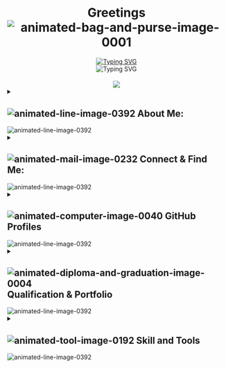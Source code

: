<div align="center">
    <h1>Greetings <img src="https://fonts.gstatic.com/s/e/notoemoji/latest/1f44b/512.webp" border="0" alt="animated-bag-and-purse-image-0001" width="40" height="40"/></h1>
    <a href="https://git.io/typing-svg"><img src="https://readme-typing-svg.herokuapp.com?font=Sans+Serif&weight=500&size=30&pause=1000&color=FFFFFF&center=true&vCenter=true&multiline=true&width=500&height=75&lines=I'm+Ryan+Gading+Abdullah" alt="Typing SVG" />
    </a>
</div>

<div align="center">
    <img src="https://readme-typing-svg.demolab.com?font=Sans+Serif&weight=900&size=40&duration=1000&pause=1000&center=true&vCenter=true&width=500&height=75&lines=Data+Analyst+Enthusiast;Data+Scientist;Teaching+Enthusiast;Treasurer;Frontend+Developer;UI+Design+(Figma);Graphic+Design+(Canva)" alt="Typing SVG">
</div>
</br>
<div align="center">
    <img src="https://komarev.com/ghpvc/?username=RyanGA09&&style=flat-square" align="center"/>
</div>

<details>
    <summary>
        <h2><img src="https://fonts.gstatic.com/s/e/notoemoji/latest/1f4ab/512.webp" border="0" alt="animated-line-image-0392" width="22" height="22"/> About Me:</h2>
        <img src="https://www.animatedimages.org/data/media/562/animated-line-image-0392.gif" border="0" alt="animated-line-image-0392" width="1920" height="10"/>
    </summary>
    <div align="center">
        <p>
            I am an undergraduate student majoring in Informatics Engineering at Institut Teknologi Adhi Tama Surabaya, with a strong focus on data analysis and web development. Throughout my academic journey, I have gained valuable hands-on experience as a web developer, contributing to both academic and community service projects. In these roles, I focused on front-end development using frameworks like Laravel, Tailwind, and Bootstrap. These experiences have not only enhanced my technical skills but also allowed me to contribute to impactful digital solutions that benefit users.
        </p>
        <p>
            Previously, I served as a laboratory and teaching assistant for Structured Programming and Data Structures practicums, while also gaining organizational experience as the treasurer for the Programming Language Laboratory. My participation in the MIKTI MSIB Batch 6 program enhanced my data analysis skills, preparing me for a competitive career in technology.
        </p>
    </div>
</details>

<details>
    <summary>
        <h2><img src="https://www.animatedimages.org/data/media/1335/animated-mail-image-0232.gif" border="0" alt="animated-mail-image-0232" width="22" height="22"/> Connect & Find Me:</h2>
        <img src="https://www.animatedimages.org/data/media/562/animated-line-image-0392.gif" border="0" alt="animated-line-image-0392" width="1920" height="10"/>
    </summary>
    </br>
    <h3><img src="https://www.animatedimages.org/data/media/1456/animated-post-image-0012.gif" border="0" alt="animated-post-image-0012" width="22" height="22"/> My Social</h3>
    <div align="center">
        <!-- LinkedIn Badge -->
        <a href="https://www.linkedin.com/in/ryan-gading-abdullah" target="blank">
            <img src="https://img.shields.io/badge/LinkedIn-Connect-blue?logo=linkedin&style=for-the-badge" alt="Connect on LinkedIn" />
        </a>
        <!-- Upwork Badge -->
        <a href="https://www.upwork.com/freelancers/~01786dce7666e1a0e4" target="_blank">
            <img src="https://img.shields.io/badge/Upwork-Hire-6FDA44?logo=upwork&style=for-the-badge" alt="Hire on Upwork" />
        </a>
        <!-- Fiverr Badge -->
    <!--     <a href="https://www.fiverr.com/dummy" target="_blank">
            <img src="https://img.shields.io/badge/Fiverr-Hire-1DBF73?logo=fiverr&style=for-the-badge" alt="Hire on Fiverr" />
        </a> -->
        <!-- Instagram Badge -->
        <a href="https://www.instagram.com/ryan_g._a" target="blank">
            <img src="https://img.shields.io/badge/Instagram-Follow-purple?logo=instagram&style=for-the-badge" alt="Follow on Instagram" />
        </a>
        <!-- X (Twitter) Badge -->
    <!--     <a href="https://twitter.com/yourusername" target="blank">
            <img src="https://img.shields.io/badge/X-Follow-000000?logo=x&style=for-the-badge" alt="Follow on X" />
        </a> -->
        <!-- Facebook Badge -->
    <!--     <a href="https://www.facebook.com/dummy" target="_blank">
            <img src="https://img.shields.io/badge/Facebook-Follow-1877F2?logo=facebook&style=for-the-badge" alt="Follow on Facebook" />
        </a> -->
        <!-- GitHub Badge -->
        <a href="https://github.com/RyanGA09" target="blank">
            <img src="https://img.shields.io/badge/GitHub-Follow-181717?logo=github&style=for-the-badge" alt="Follow on GitHub" />
        </a>
        <!-- GitLab Badge -->
        <a href="https://gitlab.com/RyanGA09" target="_blank">
            <img src="https://img.shields.io/badge/GitLab-Follow-FCA121?logo=gitlab&style=for-the-badge" alt="Follow on GitLab" />
        </a>
        <!-- Bitbucket Badge -->
    <!--     <a href="https://bitbucket.org/RyanGA09" target="_blank">
            <img src="https://img.shields.io/badge/Bitbucket-Follow-blue?logo=bitbucket&style=for-the-badge" alt="Follow on Bitbucket" />
        </a> -->
        <!-- Medium Badge -->
        <a href="https://medium.com/@ryangadingabdullah" target="blank">
            <img src="https://img.shields.io/badge/Medium-Follow-000000?logo=medium&style=for-the-badge" alt="Follow on Medium" />
        </a>
        <!-- Tableau Badge -->
        <a href="https://public.tableau.com/app/profile/ryanga09/vizzes" target="blank">
            <img src="https://img.shields.io/badge/Tableau-View-orange?logo=tableau&style=for-the-badge" alt="View on Tableau" />
        </a>
        <!-- YouTube Badge -->
<!--         <a href="https://www.youtube.com/channel/yourchannel" target="blank">
            <img src="https://img.shields.io/badge/YouTube-Subscribe-red?logo=youtube&style=for-the-badge" alt="Subscribe on YouTube" />
        </a> -->
        <!-- Discord Badge -->
<!--         <a href="https://discord.com/invite/yourserver" target="blank">
            <img src="https://img.shields.io/badge/Discord-Join-blue?logo=discord&style=for-the-badge" alt="Join on Discord" />
        </a> -->
        <!-- Behance Badge -->
<!--         <a href="https://www.behance.net/yourprofile" target="blank">
            <img src="https://img.shields.io/badge/Behance-View-blue?logo=behance&style=for-the-badge" alt="View on Behance" />
        </a> -->
        <!-- Dribbble Badge -->
<!--         <a href="https://dribbble.com/yourprofile" target="blank">
            <img src="https://img.shields.io/badge/Dribbble-Follow-pink?logo=dribbble&style=for-the-badge" alt="Follow on Dribbble" />
        </a> -->
        <!-- Pinterest Badge -->
<!--         <a href="https://www.pinterest.com/yourprofile" target="blank">
            <img src="https://img.shields.io/badge/Pinterest-Follow-red?logo=pinterest&style=for-the-badge" alt="Follow on Pinterest" />
        </a> -->
        <!-- Snapchat Badge -->
<!--         <a href="https://www.snapchat.com/add/yourusername" target="blank">
            <img src="https://img.shields.io/badge/Snapchat-Follow-yellow?logo=snapchat&style=for-the-badge" alt="Follow on Snapchat" />
        </a> -->
        <!-- Stack Overflow Badge -->
<!--         <a href="https://stackoverflow.com/users/yourprofile" target="blank">
            <img src="https://img.shields.io/badge/Stack_Overflow-Follow-orange?logo=stackoverflow&style=for-the-badge" alt="Follow on Stack Overflow" />
        </a> -->
        <!-- TikTok Badge -->
<!--         <a href="https://www.tiktok.com/@yourusername" target="blank">
            <img src="https://img.shields.io/badge/TikTok-Follow-black?logo=tiktok&style=for-the-badge" alt="Follow on TikTok" />
        </a> -->
        <!-- Blogger Blog Badge -->
<!--         <a href="https://yourbloggerblog.blogspot.com" target="blank">
            <img src="https://img.shields.io/badge/Blogger-Visit-orange?style=for-the-badge&logo=blogger" alt="Visit My Blogger Blog" />
        </a> -->
        <!-- WordPress Blog Badge -->
<!--         <a href="https://yourwordpressblog.wordpress.com" target="blank">
            <img src="https://img.shields.io/badge/WordPress-Visit-blue?style=for-the-badge&logo=wordpress" alt="Visit My WordPress Blog" />
        </a> -->
        <!-- Jekyll/GitHub Pages Blog Badge -->
<!--         <a href="https://yourusername.github.io" target="blank">
            <img src="https://img.shields.io/badge/GitHub_Pages-Read-black?style=for-the-badge&logo=github" alt="Read My GitHub Pages Blog" />
        </a> -->
        <!-- Custom Blog Badge -->
<!--         <a href="https://yourblog.com" target="blank">
            <img src="https://img.shields.io/badge/Blog-Read-green?style=for-the-badge" alt="Read My Blog" />
        </a> -->
        <!-- Twitch Badge -->
<!--         <a href="https://www.twitch.tv/yourchannel" target="blank">
            <img src="https://img.shields.io/badge/Twitch-Follow-purple?logo=twitch&style=for-the-badge" alt="Follow on Twitch" />
        </a> -->
        <!-- Reddit Badge -->
<!--         <a href="https://www.reddit.com/u/yourusername" target="blank">
            <img src="https://img.shields.io/badge/Reddit-Follow-orange?logo=reddit&style=for-the-badge" alt="Follow on Reddit" />
        </a> -->
        <!-- Vimeo Badge -->
<!--         <a href="https://vimeo.com/yourprofile" target="blank">
            <img src="https://img.shields.io/badge/Vimeo-Subscribe-blue?logo=vimeo&style=for-the-badge" alt="Subscribe on Vimeo" />
        </a> -->
        <!-- GitHub Sponsors Badge -->
<!--         <a href="https://github.com/sponsors/yourusername" target="blank">
            <img src="https://img.shields.io/badge/GitHub_Sponsors-Support-yellow?logo=github&style=for-the-badge" alt="Support on GitHub Sponsors" />
        </a> -->
        <!-- Quora Badge -->
<!--         <a href="https://www.quora.com/profile/yourusername" target="blank">
            <img src="https://img.shields.io/badge/Quora-Follow-red?logo=quora&style=for-the-badge" alt="Follow on Quora" />
        </a> -->
        <!-- Spotify Badge -->
<!--         <a href="https://open.spotify.com/user/yourusername" target="blank">
            <img src="https://img.shields.io/badge/Spotify-Follow-green?logo=spotify&style=for-the-badge" alt="Follow on Spotify" />
        </a> -->
        <!-- Stack Exchange Badge -->
<!--         <a href="https://stackexchange.com/users/yourprofile" target="blank">
            <img src="https://img.shields.io/badge/Stack_Exchange-Follow-blue?logo=stack-exchange&style=for-the-badge" alt="Follow on Stack Exchange" />
        </a> -->
        <!-- Steam Badge -->
<!--         <a href="https://steamcommunity.com/id/yourusername" target="blank">
            <img src="https://img.shields.io/badge/Steam-Follow-green?logo=steam&style=for-the-badge" alt="Follow on Steam" />
        </a> -->
        <!-- GitHub Gist Badge -->
<!--         <a href="https://gist.github.com/yourusername" target="blank">
            <img src="https://img.shields.io/badge/Gist-View-yellow?logo=github&style=for-the-badge" alt="View my Gist" />
        </a> -->
        <!-- Eventbrite Badge -->
<!--         <a href="https://www.eventbrite.com/o/yourprofile" target="blank">
            <img src="https://img.shields.io/badge/Eventbrite-Join-red?logo=eventbrite&style=for-the-badge" alt="Join on Eventbrite" />
        </a> -->
        <!-- Patreon Badge -->
<!--         <a href="https://www.patreon.com/yourusername" target="blank">
            <img src="https://img.shields.io/badge/Patreon-Support-blue?logo=patreon&style=for-the-badge" alt="Support on Patreon" />
        </a> -->
        <!-- Kickstarter Badge -->
<!--         <a href="https://www.kickstarter.com/profile/yourusername" target="blank">
            <img src="https://img.shields.io/badge/Kickstarter-Support-orange?logo=kickstarter&style=for-the-badge" alt="Support on Kickstarter" />
        </a> -->
        <!-- Open Collective Badge -->
<!--         <a href="https://opencollective.com/yourusername" target="blank">
            <img src="https://img.shields.io/badge/Open_Collective-Support-blue?logo=opencollective&style=for-the-badge" alt="Support on Open Collective" />
        </a> -->
        <!-- Amazon Wishlist Badge -->
<!--         <a href="https://www.amazon.com/hz/wishlist/ls/yourlist" target="blank">
            <img src="https://img.shields.io/badge/Amazon_Wishlist-View-orange?logo=amazon&style=for-the-badge" alt="View my Amazon Wishlist" />
        </a> -->
        <!-- DeviantArt Badge -->
<!--         <a href="https://www.deviantart.com/yourusername" target="blank">
            <img src="https://img.shields.io/badge/DeviantArt-Follow-darkgreen?logo=deviantart&style=for-the-badge" alt="Follow on DeviantArt" />
        </a> -->
        <!-- Vercel Badge -->
<!--         <a href="https://vercel.com/yourusername" target="blank">
            <img src="https://img.shields.io/badge/Vercel-Deploy-black?logo=vercel&style=for-the-badge" alt="Deploy on Vercel" />
        </a> -->
        <!-- Netlify Badge -->
<!--         <a href="https://www.netlify.com/yourusername" target="blank">
            <img src="https://img.shields.io/badge/Netlify-Deploy-darkblue?logo=netlify&style=for-the-badge" alt="Deploy on Netlify" />
        </a> -->
        <!-- Heroku Badge -->
<!--         <a href="https://www.heroku.com/yourapp" target="blank">
            <img src="https://img.shields.io/badge/Heroku-Deploy-purple?logo=heroku&style=for-the-badge" alt="Deploy on Heroku" />
        </a> -->
        <!-- Cloudflare Badge -->
<!--         <a href="https://www.cloudflare.com/yourprofile" target="blank">
            <img src="https://img.shields.io/badge/Cloudflare-Use-green?logo=cloudflare&style=for-the-badge" alt="Use Cloudflare" />
        </a> -->
        <!-- Mailchimp Badge -->
<!--         <a href="https://mailchimp.com/yourusername" target="blank">
            <img src="https://img.shields.io/badge/Mailchimp-Subscribe-yellow?logo=mailchimp&style=for-the-badge" alt="Subscribe on Mailchimp" />
        </a> -->
        <!-- Mailgun Badge -->
<!--         <a href="https://www.mailgun.com/yourusername" target="blank">
            <img src="https://img.shields.io/badge/Mailgun-Send-emerald?logo=mailgun&style=for-the-badge" alt="Send with Mailgun" />
        </a> -->
        <!-- SendGrid Badge -->
<!--         <a href="https://sendgrid.com/yourusername" target="blank">
            <img src="https://img.shields.io/badge/SendGrid-Send-blue?logo=sendgrid&style=for-the-badge" alt="Send with SendGrid" />
        </a> -->
        <!-- Trello Badge -->
<!--         <a href="https://trello.com/yourusername" target="blank">
            <img src="https://img.shields.io/badge/Trello-Organize-blue?logo=trello&style=for-the-badge" alt="Organize with Trello" />
        </a> -->
        <!-- Slack Badge -->
<!--         <a href="https://slack.com/yourworkspace" target="blank">
            <img src="https://img.shields.io/badge/Slack-Join-darkblue?logo=slack&style=for-the-badge" alt="Join on Slack" />
        </a> -->
        <!-- Notion Badge -->
<!--         <a href="https://www.notion.so/yourworkspace" target="blank">
            <img src="https://img.shields.io/badge/Notion-Organize-orange?logo=notion&style=for-the-badge" alt="Organize with Notion" />
        </a> -->
    </div>
    </br>
    <!-- <h3><img src="https://www.animatedimages.org/data/media/100/animated-money-image-0010.gif" border="0" alt="animated-money-image-0010" width="22" height="22"/> Support Me:</h3>
    <div align="left"> -->
        <!-- BuyMeACoffee Badge -->
    <!--     <a href="https://www.buymeacoffee.com/yourusername" target="_blank">
            <img src="https://img.shields.io/badge/Buy%20Me%20A%20Coffee-Support-yellow?logo=buymeacoffee&style=for-the-badge" alt="Support on BuyMeACoffee" />
        </a> -->
        <!-- Ko-Fi Badge -->
    <!--     <a href="https://ko-fi.com/yourusername" target="_blank">
            <img src="https://img.shields.io/badge/Ko--Fi-Support-blue?logo=ko-fi&style=for-the-badge" alt="Support on Ko-Fi" />
        </a> -->
        <!-- Patreon Badge -->
    <!--     <a href="https://www.patreon.com/yourusername" target="_blank">
            <img src="https://img.shields.io/badge/Patreon-Support-f96854?logo=patreon&style=for-the-badge" alt="Support on Patreon" />
        </a> -->
        <!-- Saweria Badge -->
    <!--     <a href="https://saweria.co/yourusername" target="_blank">
            <img src="https://img.shields.io/badge/Saweria-Support-orange?logo=saweria&style=for-the-badge" alt="Support on Saweria" />
        </a> -->
        <!-- Sociabuzz Badge -->
    <!--     <a href="https://sociabuzz.com/yourusername" target="_blank">
            <img src="https://img.shields.io/badge/Sociabuzz-Support-00C3FF?logo=sociabuzz&style=for-the-badge" alt="Support on Sociabuzz" />
        </a> -->
        <!-- Streamlabs Badge -->
    <!--     <a href="https://streamlabs.com/yourusername" target="_blank">
            <img src="https://img.shields.io/badge/Streamlabs-Donate-green?logo=streamlabs&style=for-the-badge" alt="Donate with Streamlabs" />
        </a> -->
        <!-- Nyawer.co Badge -->
    <!--     <a href="https://nyawer.co/yourusername" target="_blank">
            <img src="https://img.shields.io/badge/Nyawer-Support-red?logo=nyawer&style=for-the-badge" alt="Support on Nyawer.co" />
        </a> -->
        <!-- Trakteer Badge -->
    <!--     <a href="https://trakteer.id/yourusername" target="_blank">
            <img src="https://img.shields.io/badge/Trakteer-Support-FF3C3C?logo=trakteer&style=for-the-badge" alt="Support on Trakteer" />
        </a> -->
    </div>
</details>

<details>
    <summary>
        <h2><img src="https://www.animatedimages.org/data/media/56/animated-computer-image-0461.gif" border="0" alt="animated-computer-image-0040" width="25" height="30"/> GitHub Profiles</h2>
        <img src="https://www.animatedimages.org/data/media/562/animated-line-image-0392.gif" border="0" alt="animated-line-image-0392" width="1920" height="10"/>
    </summary>
    <h3><img src="https://fonts.gstatic.com/s/e/notoemoji/latest/1f525/512.webp" border="0" alt="animated-line-image-0392" width="22" height="22"/> Streak Stats:</h3>
    <div align="center">
        <img src="https://github-readme-streak-stats.herokuapp.com/?user=RyanGA09&theme=tokyonight&hide_border=false" alt="Streak">
    </div>
    </br>
    <h3><img src="https://fonts.gstatic.com/s/e/notoemoji/latest/26a1/512.webp" border="0" width="22" height="22"/> Github Stats:</h3>
    <div align="center">
        <img src="https://github-readme-stats.vercel.app/api?username=RyanGA09&theme=tokyonight&hide_border=false&include_all_commits=true&count_private=false" alt="Stats">
    </div>
    <h3><img src="https://www.animatedimages.org/data/media/56/animated-computer-image-0285.gif" border="0" alt="animated-computer-image-0285" width="50" height="25"/> Language:</h3>
    <div align="center">
        <img src="https://github-readme-stats.vercel.app/api/top-langs/?username=RyanGA09&theme=tokyonight&hide_border=false&include_all_commits=true&count_private=true&layout=compact&langs_count=20&hide_progress=false&card_width=450" alt="Languages">
    </div>
    <h3><img src="https://www.animatedimages.org/data/media/1353/animated-medal-image-0019.gif" border="0" alt="animated-computer-image-0040" width="25" height="25"/> Trophies:</h3>
    <div align="center">
        <img src="https://github-profile-trophy.vercel.app/?username=RyanGA09&no-frame=false&theme=tokyonight&no-bg=true&margin-w=15&margin-h=15" alt="Stats">
    </div>
    <h3><img src="https://www.animatedimages.org/data/media/56/animated-computer-image-0366.gif" border="0" alt="animated-computer-image-0366" width="22" height="22"/> Contribution Stats</h3>
    <div align="center">
        <a href="https://github.com/ashutosh00710/github-readme-activity-graph"><img alt="RyanGA09's Activity Graph" src="https://github-readme-activity-graph.vercel.app/graph?username=RyanGA09&bg_color=202330&color=00ffe1&line=3d59a1&point=ffffff&area=true&hide_border=true" /></a>
    </div>
</details>

<details>
    <summary>
        <h2><img src="https://www.animatedimages.org/data/media/1137/animated-diploma-and-graduation-image-0004.gif" border="0" alt="animated-diploma-and-graduation-image-0004" width="22" height="22"/> Qualification & Portfolio</h2>
        <img src="https://www.animatedimages.org/data/media/562/animated-line-image-0392.gif" border="0" alt="animated-line-image-0392" width="1920" height="10"/>
    </summary>
    <h3>Qualification:</h3>
    <h4><img src="https://www.animatedimages.org/data/media/973/animated-bag-and-purse-image-0001.gif" border="0" alt="animated-bag-and-purse-image-0001" width="22" height="22"/> Work Experiences</h4>
    <ul align="left">
        <li>
            <strong>Writer</strong> — 
            <a href="https://medium.com/">Medium</a> [November 2024 - Present]
        </li> 
        <li>
            <strong>Web Developer</strong> — 
            <a href="https://itats.ac.id/">Institut Teknologi Adhi Tama Surabaya</a> [March 2024 - Present]
            <ul>
                <li><strong>Web Developer - Academic Project</strong> [August 2024 - Present]</li>
                <li><strong>Web Developer - Community Service Program/Field Work (KKN)</strong> [May 2024 - July 2024]</li>
                <li><strong>Web Developer - Practical Work/Internship (KP)</strong> [March 2024 - July 2024]</li>
            </ul>
        </li> 
        <li>
            <strong>Laboratory Assistant</strong> — 
            <a href="https://itats.ac.id/">Institut Teknologi Adhi Tama Surabaya</a> [September 2022 - August 2024]
            <ul>
                <li><strong>Software Engineering Laboratory Assistant (Programming Language Laboratory Assistant)</strong> [March 2024 - August 2024]</li>
                <li><strong>Programming Language Laboratory Assistant</strong> [September 2022 - February 2024]</li>
            </ul>
        </li>
        <li>
            <strong>Laboratory Assistant - Treasurer</strong> — 
            <a href="https://itats.ac.id/">Institut Teknologi Adhi Tama Surabaya</a> [September 2023 - August 2024]
            <ul>
                <li><strong>Treasurer - Software Engineering Laboratory Assistant (Programming Language Laboratory Assistant)</strong> [March 2024 - August 2024]</li>
                <li><strong>Treasurer - Programming Language Laboratory Assistant</strong> [September 2023 - Februari 2024]</li>
            </ul>
        </li> 
        <li>
            <strong>Independent Study - Independent Campus</strong> — 
            <a href="https://mikti.id/">Masyarakat Industri Kreatif Teknologi Informasi dan Komunikasi Indonesia (MIKTI)</a> [February 2024 - June 2024]
        </li> 
        <li>
            <strong>Junior Web Developer</strong> — 
            <a href="https://digitalent.kominfo.go.id/#">Digital Talent Scholarship</a> [April 2023 - May 2023]
        </li> 
    </ul>
    <h4><img src="https://fonts.gstatic.com/s/e/notoemoji/latest/1f393/512.webp" border="0" alt="animated-line-image-0392" width="22" height="22"/> Educations:</h4>
    <ul align="left">
      <li><strong>Informatics Engineering</strong> — <a href="https://itats.ac.id/">Institut Teknologi Adhi Tama Surabaya</a> [September 2021 - Expected Graduation: 2025]</li>
      <li>
          <strong>MySkill Shortclass Monthly (2024)</strong> — 
          <a href="https://myskill.id/">MySkill</a> [May 2024 - December 2024]
          <ul>
              <li><strong>Shortclass Monthly - December</strong> [December 2024 - December 2024]</li>
              <li><strong>Shortclass Monthly - November</strong> [November 2024 - November 2024]</li>
              <li><strong>Shortclass Monthly - October</strong> [October 2024 - October 2024]</li>
              <li><strong>Shortclass Monthly - September</strong> [September 2024 - September 2024]</li>
              <li><strong>Shortclass Monthly - August</strong> [August 2024 - August 2024]</li>
              <li><strong>Shortclass Monthly - July</strong> [July 2024 - July 2024]</li>
              <li><strong>Shortclass Monthly - June</strong> [June 2024 - June 2024]</li>
              <li><strong>Shortclass Monthly - May</strong> [May 2024 - May 2024]</li>
          </ul>
      </li> 
      <li><strong>High School Senior</strong> — <a href="https://sman15-sby.sch.id/">SMAN 15 Surabaya</a> [2017 - 2020]</li> 
    </ul>
    <h2>Portfolio</h2>
    <h3><img src="https://www.animatedimages.org/data/media/53/animated-book-image-0058.gif" border="0" alt="animated-book-image-0058" width="22" height="22"/> Projects</h3>
    <ul align="left">
        <li><strong>Rancang Bangun Sistem Informasi Penelitian dan Pengabdian kepada Masyarakat ITATS Menggunakan Model Prototyping</strong> — (August 2024 - Present).</li>
        <li><strong>Rancang Bangun Sistem Informasi Manajemen Penilaian Pondok Pesantren Ribath Daruttauhid Ta'lim-Tahfidh</strong> — (May 2024 - July 2024).</li>
        <li><strong>Rancang Bangun Sistem Informasi Manajemen Pengumpulan Dokumen Skripsi Mahasiswa dengan Menggunakan Model Waterfall</strong> — (March 2024 - July 2024).</li>
        <li><strong>Rancang Bangung Sistem Informasi Profil Perusahaan Pondok Pesantren Ribath Daruttauhid Ta'lim-Tahfidh</strong> - (May 2024 - July 2024).</li>
        <li><strong>Analysis of Flight Delays and Airline Performance (Capstone Project)</strong> — (May 2024 - June 2024).</li>
        <li><strong>Impact Analysis Covid-19 (Case Study Project)</strong> — (May 2024 - May 2024).</li>
        </ul>
</details>

<details>
    <summary>
        <h2><img src="https://www.animatedimages.org/data/media/146/animated-tool-image-0192.gif" border="0" alt="animated-tool-image-0192" width="22" height="22"/> Skill and Tools</h2>
        <img src="https://www.animatedimages.org/data/media/562/animated-line-image-0392.gif" border="0" alt="animated-line-image-0392" width="1920" height="10"/>
    </summary>
    <h3><img src="https://fonts.gstatic.com/s/e/notoemoji/latest/1f4a1/512.webp" border="0" alt="animated-line-image-0392" width="22" height="22"/> Skills:</h3>
    <div align="left">
        <table border="1" cellpadding="10" cellspacing="0">
            <tr>
                <th>Category</th>
                <th>Skills</th>
            </tr>
            <tr>
                <td>Hard Skills <img src="https://fonts.gstatic.com/s/e/notoemoji/latest/1f4aa/512.webp" border="0" alt="animated-bag-and-purse-image-0001" width="40" height="40"/></td>
                <td>
                    `Programming` `Analysis` `Data Analysis` `FrontEnd Development` `Web Development` `Teaching` `UI Design` `Graphic Design` `Machine Learning`
                </td>
            </tr>
            <tr>
                <td>Soft Skills <img src="https://fonts.gstatic.com/s/e/notoemoji/latest/1f331/512.webp" border="0" alt="animated-bag-and-purse-image-0001" width="40" height="40"/></td>
                <td>`Leadership` `Problem Solving` `Presentation` `Team Work` `Group Discussion` ` Critical Thinking` `Communication`</td>
            </tr>
        </table>
    </div>
    <img src="https://www.animatedimages.org/data/media/562/animated-line-image-0386.gif" border="0" alt="animated-line-image-0386" width="1920"/>
    </br>
    <h3><img src="https://fonts.gstatic.com/s/e/notoemoji/latest/2699_fe0f/512.webp" border="0" width="22" height="22"/> Tools:</h3>
    <div align="left">
        <h4><img src="https://www.animatedimages.org/data/media/56/animated-computer-image-0462.gif" border="0" alt="animated-computer-image-0462" width="20" height="22"/> Programming Languages & Markup</h4>
        <div style="display: flex; flex-wrap: wrap; gap: 10px; align-items: center;">
            <a href="https://www.python.org" target="_blank" rel="noreferrer">
              <img src="https://raw.githubusercontent.com/devicons/devicon/master/icons/python/python-original.svg" alt="Python" width="40" height="40"/>
            </a>
            <a href="https://www.w3schools.com/cpp/" target="_blank" rel="noreferrer">
              <img src="https://raw.githubusercontent.com/devicons/devicon/master/icons/cplusplus/cplusplus-original.svg" alt="C++" width="40" height="40"/>
            </a>
            <a href="https://www.cprogramming.com/" target="_blank" rel="noreferrer">
              <img src="https://raw.githubusercontent.com/devicons/devicon/master/icons/c/c-original.svg" alt="C" width="40" height="40"/>
            </a>
            <a href="https://www.java.com" target="_blank" rel="noreferrer">
              <img src="https://raw.githubusercontent.com/devicons/devicon/master/icons/java/java-original.svg" alt="Java" width="40" height="40"/>
            </a>
            <a href="https://developer.mozilla.org/en-US/docs/Web/HTML" target="_blank" rel="noreferrer">
              <img src="https://raw.githubusercontent.com/devicons/devicon/master/icons/html5/html5-original-wordmark.svg" alt="HTML5" width="40" height="40"/>
            </a>
            <a href="https://developer.mozilla.org/en-US/docs/Web/CSS" target="_blank" rel="noreferrer">
              <img src="https://raw.githubusercontent.com/devicons/devicon/master/icons/css3/css3-original-wordmark.svg" alt="CSS3" width="40" height="40"/>
            </a>
            <a href="https://www.php.net/" target="_blank" rel="noreferrer">
              <img src="https://raw.githubusercontent.com/devicons/devicon/master/icons/php/php-original.svg" alt="PHP" width="40" height="40"/>
            </a>
            <a href="https://www.mathworks.com/products/matlab.html" target="_blank" rel="noreferrer">
              <img src="https://upload.wikimedia.org/wikipedia/commons/2/21/Matlab_Logo.png" alt="MATLAB" width="40" height="40"/>
            </a>
            <a href="https://www.script.com/" target="_blank" rel="noreferrer">
                <img src="https://raw.githubusercontent.com/devicons/devicon/master/icons/javascript/javascript-original.svg" alt="JavaScript" width="40" height="40"/>
            </a>
    <!--         <a href="https://dart.dev/" target="_blank">
                <img style="margin: 10px" src="https://uxwing.com/wp-content/themes/uxwing/download/brands-and-social-media/dart-programming-language-icon.png" alt="Dart" width="40" height="40" />
            </a> -->
    <!--         <a target="_blank" href="https://www.vectorlogo.zone/logos/kotlinlang/kotlinlang-icon.svg" style="display: inline-block;">
                <img src="https://www.vectorlogo.zone/logos/kotlinlang/kotlinlang-icon.svg" alt="kotlin" width="40" height="40" />
            </a> -->
            <a href="https://www.w3schools.com/sql/" target="_blank" rel="noreferrer">
                <img src="https://www.freeiconspng.com/uploads/sql-server-icon-png-29.png" alt="SQL" width="40" height="40"/>
    <!--           <img src="https://cdn2.iconfinder.com/data/icons/web-and-mobile-ui-volume-7/48/309-512.png" alt="SQL" width="35" height="40" style="filter: brightness(0) invert(1);"/> -->
            </a>
        </div>
        </br>
        <div style="display: flex; align-items: center; gap: 10px;">
            <!-- Menambahkan bahasa markup -->
            <a href="https://en.wikipedia.org/wiki/Markdown" target="_blank" rel="noreferrer">
              <img src="https://cdn3.iconfinder.com/data/icons/logos-and-brands-adobe/512/205_Markdown-512.png" alt="Markdown" width="40" height="40"/>
            </a>
            <a href="https://www.powershell.org/" target="_blank" rel="noreferrer">
              <img src="https://raw.githubusercontent.com/devicons/devicon/master/icons/powershell/powershell-original.svg" alt="PowerShell" width="40" height="40"/>
            </a>
            <a href="https://www.gnu.org/software/bash/" target="_blank" rel="noreferrer">
              <img src="https://static-00.iconduck.com/assets.00/bash-icon-1792x2048-492kvjo8.png" alt="Bash" width="40" height="40"/>
            </a>
        </div>
        <h4 style="font-weight: bold; text-decoration: underline;"><img src="https://www.animatedimages.org/data/media/146/animated-tool-image-0108.gif" border="0" alt="animated-tool-image-0108" width="22" height="22"/> Development Frameworks, Tools & Databases</h4>
        <!-- Web Frameworks and Tools -->
    <!--     <h5>Web Frameworks and Tools</h5> -->
        <div style="display: flex; align-items: center; gap: 10px;">
            <a href="https://getbootstrap.com/" target="_blank" rel="noreferrer">
                <img src="https://raw.githubusercontent.com/devicons/devicon/master/icons/bootstrap/bootstrap-original-wordmark.svg" alt="Bootstrap" width="40" height="40"/>
            </a>
            <a href="https://tailwindcss.com/" target="_blank" rel="noreferrer">
                <img src="https://www.vectorlogo.zone/logos/tailwindcss/tailwindcss-icon.svg" alt="Tailwind CSS" width="40" height="40"/>
            </a>
            <a href="https://laravel.com" target="_blank" rel="noreferrer">
                <img src="https://www.vectorlogo.zone/logos/laravel/laravel-icon.svg" alt="Laravel" width="40" height="40"/>
            </a>
            <a href="https://nodejs.org/en" target="_blank" rel="noreferrer">
              <img src="https://raw.githubusercontent.com/devicons/devicon/master/icons/nodejs/nodejs-original-wordmark.svg" alt="nodejs" width="40" height="40" />
            </a>
        </div>
        </br>
        <!-- Databases -->
    <!--     <h5>Databases</h5> -->
        <div style="display: flex; align-items: center; gap: 10px;">
            <a href="https://www.mysql.com/" target="_blank" rel="noreferrer">
    <!--             <img src="https://raw.githubusercontent.com/devicons/devicon/master/icons/mysql/mysql-original.svg" alt="MySQL" width="40" height="40"/> -->
                <img src="https://cdn4.iconfinder.com/data/icons/logos-3/181/MySQL-512.png" alt="MySQL" width="40" height="40"/>
            </a>
            <a href="https://www.postgresql.org/" target="_blank" rel="noreferrer">
                <img src="https://raw.githubusercontent.com/devicons/devicon/master/icons/postgresql/postgresql-original.svg" alt="PostgreSQL" width="40" height="40"/>
            </a>
    <!--         <a href="https://www.mongodb.com/" target="_blank" rel="noreferrer">
                <img src="https://raw.githubusercontent.com/devicons/devicon/master/icons/mongodb/mongodb-original.svg" alt="MongoDB" width="40" height="40"/>
            </a> -->
    <!--         <a href="https://redis.io/" target="_blank" rel="noreferrer">
                <img src="https://raw.githubusercontent.com/devicons/devicon/master/icons/redis/redis-original.svg" alt="Redis" width="40" height="40"/>
            </a> -->
        </div>
        <!-- Mobile Development Tools -->
    <!--     <h5>Mobile Development Frameworks & Tools</h5>
        <div style="display: flex; align-items: center; gap: 10px;">
            <a href="https://flutter.dev/" target="_blank" rel="noreferrer">
                <img src="https://cdn.icon-icons.com/icons2/2107/PNG/512/file_type_flutter_icon_130599.png" alt="Flutter" width="40" height="40"/>
            </a>
            <a href="https://reactnative.dev/" target="_blank" rel="noreferrer">
                <img src="https://reactnative.dev/img/header_logo.svg" alt="React Native" width="40" height="40"/>
            </a>
            <a href="https://developer.android.com/studio" target="_blank" rel="noreferrer">
                <img src="https://developer.android.com/images/brand/Android_Robot.png" alt="Android Studio" width="40" height="40"/>
            </a>
            <a href="https://developer.apple.com/xcode/" target="_blank" rel="noreferrer">
                <img src="https://developer.apple.com/assets/elements/icons/xcode/xcode-128x128.png" alt="Xcode" width="40" height="40"/>
            </a>
        </div> -->
    <!--     <h4>🤖📊📈 Data Science, Machine Learning, & Visualization Tools</h4> -->
        <div style="display: flex; flex-wrap: wrap; gap: 10px; align-items: center;">
    <!--         <a href="https://pandas.pydata.org/" target="_blank" rel="noreferrer">
                <img src="https://raw.githubusercontent.com/devicons/devicon/master/icons/pandas/pandas-original.svg" alt="pandas" width="40" height="40"/>
            </a> -->
    <!--         <a href="https://numpy.org/" target="_blank" rel="noreferrer">
                <img src="https://raw.githubusercontent.com/devicons/devicon/master/icons/numpy/numpy-original.svg" alt="numpy" width="40" height="40"/>
            </a> -->
    <!--         <a href="https://www.tensorflow.org/" target="_blank" rel="noreferrer">
                <img src="https://raw.githubusercontent.com/devicons/devicon/master/icons/tensorflow/tensorflow-original.svg" alt="tensorflow" width="40" height="40"/>
            </a> -->
    <!--         <a href="https://seaborn.pydata.org/" target="_blank" rel="noreferrer">
                <img src="https://seaborn.pydata.org/_images/logo-mark-lightbg.svg" alt="seaborn" width="40" height="40"/>
            </a> -->
    <!--         <a href="https://scikit-learn.org/" target="_blank" rel="noreferrer">
                <img src="https://upload.wikimedia.org/wikipedia/commons/0/05/Scikit_learn_logo_small.svg" alt="scikit_learn" width="40" height="40"/>
            </a> -->
    <!--         <a href="https://matplotlib.org/" target="_blank" rel="noreferrer">
                <img src="https://raw.githubusercontent.com/devicons/devicon/master/icons/matplotlib/matplotlib-original.svg" alt="matplotlib" width="40" height="40"/>
            </a> -->
    <!--         <a href="https://flask.palletsprojects.com/" target="_blank" rel="noreferrer"> 
                <img src="https://www.vectorlogo.zone/logos/pocoo_flask/pocoo_flask-icon.svg" alt="flask" width="40" height="40"/> 
            </a> -->
    <!--         <a href="https://pytorch.org/" target="_blank" rel="noreferrer">
                <img src="https://raw.githubusercontent.com/devicons/devicon/master/icons/pytorch/pytorch-original.svg" alt="pytorch" width="40" height="40"/>
            </a> -->
    <!--         <a target="_blank" href="https://www.vectorlogo.zone/logos/opencv/opencv-icon.svg" style="display: inline-block;">
                <img src="https://www.vectorlogo.zone/logos/opencv/opencv-icon.svg" alt="opencv" width="40" height="40" />
            </a> -->
        </div>
    <!--     </br> -->
        <div style="display: flex; align-items: center; gap: 10px;">
    <!--         <a href="https://www.crummy.com/software/BeautifulSoup/bs4/doc/" target="_blank" rel="noreferrer">
                <img src="https://scrapingant.com/blog/img/blog/beautifulsoup-logo.png" alt="BeautifulSoup" width="60" height="40"/>
            </a> -->
    <!--         <a href="https://scrapy.org/" target="_blank" rel="noreferrer">
                <img src="https://scrapeops.io/img/sdk-icons/scrapy-logo.png" alt="Scrapy" width="40" height="40"/>
            </a> -->
    <!--         <a href="https://www.selenium.dev/" target="_blank" rel="noreferrer">
                <img src="https://www.articlestheme.com/wp-content/uploads/2021/05/Selenium_Logo-1470x1536.png" alt="Selenium" width="40" height="40"/>
            </a> -->
    <!--         <a href="https://requests.readthedocs.io/en/master/" target="_blank" rel="noreferrer">
                <img src="https://www.pngkit.com/png/full/70-701671_requests-python-logo-python-requests-logo.png" alt="Requests" width="40" height="40"/>
            </a> -->
    <!--         <a href="https://lxml.de/" target="_blank" rel="noreferrer">
                <img src="https://scrapingant.com/blog/img/blog/lxml-logo.png" alt="LXML" width="75" height="40"/>
            </a> -->
    <!--         <a href="https://pythonhosted.org/pyquery/" target="_blank" rel="noreferrer">
                <img src="https://raw.githubusercontent.com/gawel/pyquery/master/docs/_static/pyquery-logo.png" alt="PyQuery" width="40" height="40"/>
            </a> -->
    <!--         <a href="https://pptr.dev/" target="_blank" rel="noreferrer">
                <img src="https://vectorseek.com/wp-content/uploads/2023/09/Puppeteer-Logo-Vector.svg-.png" alt="Puppeteer" width="30" height="40"/>
            </a> -->
        </div>
        <h4><img <img src="https://fonts.gstatic.com/s/e/notoemoji/latest/1f916/512.webp" border="0" width="20" height="20"/> Data Analysis, Data Science, ML, Deep Learning, Web Scraping, and Visualization</h4>
        <div style="display: flex; flex-wrap: wrap; gap: 10px; align-items: center;">
            <!-- Data Manipulation and Analysis Tools -->
            <a href="https://pandas.pydata.org/" target="_blank" rel="noreferrer">
                <img src="https://raw.githubusercontent.com/devicons/devicon/master/icons/pandas/pandas-original.svg" alt="pandas" width="40" height="40"/>
            </a>
            <a href="https://numpy.org/" target="_blank" rel="noreferrer">
                <img src="https://raw.githubusercontent.com/devicons/devicon/master/icons/numpy/numpy-original.svg" alt="numpy" width="40" height="40"/>
            </a>
    <!--         <a href="https://dask.org/" target="_blank" rel="noreferrer">
                <img src="https://dask.org/assets/img/dask-logo.svg" alt="dask" width="40" height="40"/>
            </a>
            <a href="https://vaex.io/" target="_blank" rel="noreferrer">
                <img src="https://vaex.io/images/vaex-logo.svg" alt="vaex" width="40" height="40"/>
            </a>
            <a href="https://modin.readthedocs.io/" target="_blank" rel="noreferrer">
                <img src="https://modin.readthedocs.io/en/stable/_images/modin-logo.svg" alt="modin" width="40" height="40"/>
            </a>
            <a href="https://spark.apache.org/" target="_blank" rel="noreferrer">
                <img src="https://upload.wikimedia.org/wikipedia/commons/1/1b/Apache_Spark_logo.svg" alt="spark" width="40" height="40"/>
            </a>
            <a href="https://hadoop.apache.org/" target="_blank" rel="noreferrer">
                <img src="https://upload.wikimedia.org/wikipedia/commons/f/f6/Hadoop_logo.svg" alt="hadoop" width="40" height="40"/>
            </a> -->
        </div>
        </br>
        <div style="display: flex; flex-wrap: wrap; gap: 10px; align-items: center;">
            <!-- Machine Learning Tools -->
            <a href="https://scikit-learn.org/" target="_blank" rel="noreferrer">
                <img src="https://upload.wikimedia.org/wikipedia/commons/0/05/Scikit_learn_logo_small.svg" alt="scikit_learn" width="40" height="40"/>
            </a>
    <!--         <a href="https://xgboost.readthedocs.io/" target="_blank" rel="noreferrer">
                <img src="https://xgboost.readthedocs.io/en/latest/_static/xgboost-logo.png" alt="xgboost" width="40" height="40"/>
            </a>
            <a href="https://lightgbm.readthedocs.io/" target="_blank" rel="noreferrer">
                <img src="https://lightgbm.readthedocs.io/en/latest/_images/lightgbm_logo.png" alt="lightgbm" width="40" height="40"/>
            </a>
            <a href="https://catboost.ai/" target="_blank" rel="noreferrer">
                <img src="https://catboost.ai/static/logo.svg" alt="catboost" width="40" height="40"/>
            </a>
            <a href="https://epistasislab.github.io/tpot/" target="_blank" rel="noreferrer">
                <img src="https://raw.githubusercontent.com/EpistasisLab/tpot/master/docs/_static/tpot_logo.png" alt="tpot" width="40" height="40"/>
            </a>
            <a href="https://www.h2o.ai/" target="_blank" rel="noreferrer">
                <img src="https://www.h2o.ai/images/h2o-logo.png" alt="h2o" width="40" height="40"/>
            </a>
            <a href="https://mlflow.org/" target="_blank" rel="noreferrer">
                <img src="https://mlflow.org/images/mlflow-logo-color.svg" alt="mlflow" width="40" height="40"/>
            </a>
            <a href="https://dvc.org/" target="_blank" rel="noreferrer">
                <img src="https://dvc.org/img/dvc-logo.svg" alt="dvc" width="40" height="40"/>
            </a> -->
        </div>
        </br>
        <div style="display: flex; flex-wrap: wrap; gap: 10px; align-items: center;">
            <!-- Deep Learning Frameworks -->
            <a href="https://www.tensorflow.org/" target="_blank" rel="noreferrer">
                <img src="https://raw.githubusercontent.com/devicons/devicon/master/icons/tensorflow/tensorflow-original.svg" alt="tensorflow" width="40" height="40"/>
            </a>
            <a href="https://keras.io/" target="_blank" rel="noreferrer">
                <img src="https://victorzhou.com/static/c309c4c6a7bbdb43cf1f290786ce47ab/39600/keras-logo.png" alt="keras" width="100" height="35"/>
            </a>
    <!--         <a href="https://pytorch.org/" target="_blank" rel="noreferrer">
                <img src="https://upload.wikimedia.org/wikipedia/commons/8/8f/PyTorch_logo.png" alt="pytorch" width="40" height="40"/>
            </a>
            <a href="https://theano.readthedocs.io/en/latest/" target="_blank" rel="noreferrer">
                <img src="https://upload.wikimedia.org/wikipedia/commons/e/ec/Theano_logo.svg" alt="theano" width="40" height="40"/>
            </a>
            <a href="http://caffe.berkeleyvision.org/" target="_blank" rel="noreferrer">
                <img src="https://upload.wikimedia.org/wikipedia/commons/1/1d/Caffe_logo.png" alt="caffe" width="40" height="40"/>
            </a>
            <a href="https://mxnet.apache.org/" target="_blank" rel="noreferrer">
                <img src="https://upload.wikimedia.org/wikipedia/commons/9/9b/Apache_MXNet_logo.svg" alt="mxnet" width="40" height="40"/>
            </a>
            <a href="https://deeplearning4j.org/" target="_blank" rel="noreferrer">
                <img src="https://upload.wikimedia.org/wikipedia/commons/9/94/DeepLearning4J_logo.svg" alt="dl4j" width="40" height="40"/>
            </a>
            <a href="https://www.fast.ai/" target="_blank" rel="noreferrer">
                <img src="https://upload.wikimedia.org/wikipedia/commons/8/8b/Fast.ai_logo.svg" alt="fast.ai" width="40" height="40"/>
            </a> -->
        </div>
        <div style="display: flex; flex-wrap: wrap; gap: 10px; align-items: center;">
            <!-- Natural Language Processing (NLP) Tools -->
    <!--         <a href="https://www.nltk.org/" target="_blank" rel="noreferrer">
                <img src="https://upload.wikimedia.org/wikipedia/commons/1/1b/Logo_of_NLTK.svg" alt="nltk" width="40" height="40"/>
            </a>
            <a href="https://spacy.io/" target="_blank" rel="noreferrer">
                <img src="https://spacy.io/static/img/spacy_logo.svg" alt="spacy" width="40" height="40"/>
            </a>
            <a href="https://huggingface.co/" target="_blank" rel="noreferrer">
                <img src="https://huggingface.co/front/assets/huggingface_logo.svg" alt="huggingface" width="40" height="40"/>
            </a>
            <a href="https://stanfordnlp.github.io/CoreNLP/" target="_blank" rel="noreferrer">
                <img src="https://upload.wikimedia.org/wikipedia/commons/0/0a/StanfordNLP_Logo.png" alt="stanford_nlp" width="40" height="40"/>
            </a>
            <a href="https://allennlp.org/" target="_blank" rel="noreferrer">
                <img src="https://upload.wikimedia.org/wikipedia/commons/4/45/AllenNLP_logo.png" alt="allennlp" width="40" height="40"/>
            </a>
            <a href="https://radimrehurek.com/gensim/" target="_blank" rel="noreferrer">
                <img src="https://raw.githubusercontent.com/RaRe-Technologies/gensim/master/gensim/resources/images/gen_logo.png" alt="gensim" width="40" height="40"/>
            </a>
            <a href="https://textblob.readthedocs.io/en/dev/" target="_blank" rel="noreferrer">
                <img src="https://raw.githubusercontent.com/sloria/TextBlob/master/docs/_static/textblob-logo.png" alt="textblob" width="40" height="40"/>
            </a>
            <a href="https://huggingface.co/transformers/" target="_blank" rel="noreferrer">
                <img src="https://huggingface.co/front/assets/huggingface_logo.svg" alt="transformers" width="40" height="40"/>
            </a>
            <a href="https://fairseq.readthedocs.io/" target="_blank" rel="noreferrer">
                <img src="https://upload.wikimedia.org/wikipedia/commons/d/d1/Fairseq_logo.png" alt="fairseq" width="40" height="40"/>
            </a> -->
        </div>
        </br>
        <div style="display: flex; flex-wrap: wrap; gap: 10px; align-items: center;">
            <!-- Web Scraping Tools -->
            <a href="https://www.crummy.com/software/BeautifulSoup/bs4/doc/" target="_blank" rel="noreferrer">
                <img src="https://scrapingant.com/blog/img/blog/beautifulsoup-logo.png" alt="BeautifulSoup" width="60" height="40"/>
            </a>
            <a href="https://requests.readthedocs.io/en/master/" target="_blank" rel="noreferrer">
                <img src="https://www.pngkit.com/png/full/70-701671_requests-python-logo-python-requests-logo.png" alt="Requests" width="40" height="40"/>
            </a>
    <!--         <a href="https://requests-html.kennethreitz.org/" target="_blank" rel="noreferrer">
                <img src="https://requests-html.kennethreitz.org/img/logo.svg" alt="requests_html" width="40" height="40"/>
            </a> -->
            <a href="https://scrapy.org/" target="_blank" rel="noreferrer">
                <img src="https://scrapeops.io/img/sdk-icons/scrapy-logo.png" alt="Scrapy" width="40" height="40"/>
            </a>
    <!--         <a href="https://www.selenium.dev/" target="_blank" rel="noreferrer">
                <img src="https://www.articlestheme.com/wp-content/uploads/2021/05/Selenium_Logo-1470x1536.png" alt="Selenium" width="40" height="40"/>
            </a> -->
    <!--         <a href="https://pyquery.readthedocs.io/en/latest/" target="_blank" rel="noreferrer">
                <img src="https://raw.githubusercontent.com/gawel/pyquery/master/pyquery-logo.png" alt="pyquery" width="40" height="40"/>
            </a> -->
    <!--         <a href="https://playwright.dev/" target="_blank" rel="noreferrer">
                <img src="https://playwright.dev/img/playwright-logo.svg" alt="playwright" width="40" height="40"/> -->
            </a>
            <a href="https://lxml.de/" target="_blank" rel="noreferrer">
                <img src="https://scrapingant.com/blog/img/blog/lxml-logo.png" alt="LXML" width="75" height="40"/>
            </a>
        </div>
        </br>
        <div style="display: flex; flex-wrap: wrap; gap: 10px; align-items: center;">
            <!-- Data Visualization Tools -->
            <a href="https://seaborn.pydata.org/" target="_blank" rel="noreferrer">
                <img src="https://seaborn.pydata.org/_images/logo-mark-lightbg.svg" alt="seaborn" width="40" height="40"/>
            </a>
            <a href="https://matplotlib.org/" target="_blank" rel="noreferrer">
                <img src="https://raw.githubusercontent.com/devicons/devicon/master/icons/matplotlib/matplotlib-original.svg" alt="matplotlib" width="40" height="40"/>
            </a>
            <a href="https://plotly.com/" target="_blank" rel="noreferrer">
                <img src="https://plotly.com/all_static/images/icon-dash.png" alt="plotly" width="40" height="40"/>
            </a>
    <!--         <a href="https://bokeh.org/" target="_blank" rel="noreferrer">
                <img src="https://bokeh.org/_images/bokeh-logo.svg" alt="bokeh" width="40" height="40"/>
            </a>
            <a href="https://altair-viz.github.io/" target="_blank" rel="noreferrer">
                <img src="https://altair-viz.github.io/_static/altair-logo.svg" alt="altair" width="40" height="40"/>
            </a>
            <a href="https://ggplot2.tidyverse.org/" target="_blank" rel="noreferrer">
                <img src="https://upload.wikimedia.org/wikipedia/commons/0/0b/Ggplot2_logo.png" alt="ggplot" width="40" height="40"/> -->
            </a>
        </div>
    <!--     </br> -->
        <div style="display: flex; flex-wrap: wrap; gap: 10px; align-items: center;">
            <!-- Automation Tools -->
    <!--         <a href="https://pyautogui.readthedocs.io/" target="_blank" rel="noreferrer">
                <img src="https://raw.githubusercontent.com/asweigart/pyautogui/master/docs/images/logo.png" alt="pyautogui" width="40" height="40"/>
            </a>
            <a href="https://airflow.apache.org/" target="_blank" rel="noreferrer">
                <img src="https://airflow.apache.org/_images/powered-by-airflow.png" alt="airflow" width="40" height="40"/>
            </a> -->
        </div>
    <!--     </br> -->
        <div style="display: flex; flex-wrap: wrap; gap: 10px; align-items: center;">
            <!-- Web Development Frameworks -->
    <!--         <a href="https://www.djangoproject.com/" target="_blank" rel="noreferrer">
                <img src="https://upload.wikimedia.org/wikipedia/commons/thumb/7/75/Django_logo.svg/1200px-Django_logo.svg.png" alt="django" width="40" height="40"/>
                <img src="https://mkornyev.github.io/my_images/django.png" alt="django" width="40" height="40"/>
            </a> -->
    <!--         <a href="https://flask.palletsprojects.com/" target="_blank" rel="noreferrer">
                <img src="https://www.vectorlogo.zone/logos/pocoo_flask/pocoo_flask-icon.svg" alt="flask" width="40" height="40"/>
            </a>
            <a href="https://fastapi.tiangolo.com/" target="_blank" rel="noreferrer">
                <img src="https://fastapi.tiangolo.com/img/logo.png" alt="fastapi" width="40" height="40"/>
            </a>
            <a href="https://trypyramid.com/" target="_blank" rel="noreferrer">
                <img src="https://upload.wikimedia.org/wikipedia/commons/3/38/Pyramid-logo.svg" alt="pyramid" width="40" height="40"/>
            </a> -->
        </div>
        <div style="display: flex; align-items: center; gap: 10px;">
    <!--         <a href="https://scrapy.org/" target="_blank" rel="noreferrer">
                <img src="https://scrapy.org/img/scrapylogo.png" alt="Scrapy" width="125" height="40"/>
            </a> -->
    <!--         <a href="https://www.crummy.com/software/BeautifulSoup/bs4/doc/" target="_blank" rel="noreferrer">
               <img src="https://scrapingant.com/blog/img/blog/beautifulsoup-logo.png" alt="Beautiful Soup" width="40" height="40"/> 
                <img src="https://cdn.analyticsvidhya.com/wp-content/uploads/2020/03/ws3.png" alt="Beautiful Soup" width="80" height="40"/>
            </a> -->
    <!--         <a href="https://requests.readthedocs.io/en/master/" target="_blank" rel="noreferrer">
                <img src="https://www.pngkit.com/png/full/70-701671_requests-python-logo-python-requests-logo.png" alt="Requests" width="40" height="40"/>
                <img src="https://www.nicepng.com/png/full/70-702215_python-logo-png.png" alt="Requests" width="25" height="40"/>
            </a> -->
    <!--         <a href="https://www.selenium.dev/" target="_blank" rel="noreferrer">
                <img src="https://www.selenium.dev/images/selenium_logo_square_green.png" alt="Selenium" width="40" height="40"/>
            </a> -->
        </div>
        <h4><img src="https://www.animatedimages.org/data/media/145/animated-internet-image-0027.gif" border="0" alt="animated-internet-image-0027" width="22" height="22"/> Version Control & Collaboration</h4>
        <div style="display: flex; align-items: center; gap: 10px;">
            <a href="https://git-scm.com/" target="_blank" rel="noreferrer">
                <img src="https://raw.githubusercontent.com/devicons/devicon/master/icons/git/git-original.svg" alt="Git" width="40" height="40" />
            </a>
            <a href="https://github.com/" target="_blank" rel="noreferrer" >
                <img src="https://github.com/tandpfun/skill-icons/blob/main/icons/Github-Dark.svg" alt="GitHub" width="40" height="40" style="background-color: #ffffff; padding: 5px; border-radius: 5px;"/>
    <!--             <img src="https://raw.githubusercontent.com/devicons/devicon/master/icons/github/github-original.svg" alt="GitHub" width="40" height="40" style="background-color: #ffffff; padding: 5px; border-radius: 5px;"/> -->
            </a>
            <a href="https://about.gitlab.com/" target="_blank" rel="noreferrer">
                <img src="https://cdn.jsdelivr.net/gh/devicons/devicon/icons/gitlab/gitlab-original.svg" height="40" alt="gitlab logo"  />
            </a>
        </div>
        <h4><img <img src="https://www.animatedimages.org/data/media/56/animated-computer-image-0365.gif" border="0" alt="animated-computer-image-0365" width="28" height="20"/> Software & Tools</h4>
        <!-- Data Visualization Tools -->
    <!--     <h5>Data Visualization Tools</h5> -->
    <!--     <p>Alat yang digunakan untuk membuat visualisasi data yang menarik dan informatif, membantu dalam pengambilan keputusan berbasis data.</p> -->
        <div style="display: flex; align-items: center; gap: 10px;">
            <a href="https://lookerstudio.google.com/" target="_blank" rel="noreferrer">
                <img src="https://www.svgrepo.com/show/354012/looker-icon.svg" width="40" height="40"/>
            </a>
            <a href="https://www.tableau.com/" target="_blank" rel="noreferrer">
                <img src="https://cdn2.iconfinder.com/data/icons/mixd/512/3_tableau-512.png" alt="Tableau" width="40" height="40"/>
            </a>
            <a href="https://www.diagrams.net/" target="_blank" rel="noreferrer">
                <img src="https://drawio-app.com/wp-content/uploads/2020/04/draw.io_logo_symbol_250x250.png" alt="Draw.io" width="40" height="40"/>
            </a>
    <!--         <a href="https://www.sap.com/products/data-modeling-tools/powerdesigner.html" target="_blank" rel="noreferrer">
                <img src="https://www.powerdesigner.biz/images/logo-powerdesigner.png" alt="PowerDesigner" width="40" height="40"/>
                <img src="https://img.apponic.com/39/219/f2e7b63321d32b52070b8012bde4c64f.png" alt="PowerDesigner" width="40" height="40"/>
            </a> -->
    <!--         <a href="https://www.qlik.com/us/try-qlik-view" target="_blank" rel="noreferrer">
                <img src="https://www.qlik.com/us/-/media/qlik/global/logos/qlik-logo.png" alt="QlikView" width="40" height="40"/>
            </a> -->
    <!--         <a href="https://powerbi.microsoft.com/" target="_blank" rel="noreferrer">
                <img src="https://static-00.iconduck.com/assets.00/power-bi-icon-1536x2048-0xah5g2o.png" alt="Power BI" width="30" height="40"/>
            </a> -->
    <!--         <a href="https://d3js.org/" target="_blank" rel="noreferrer">
                <img src="https://d3js.org/logo.svg" alt="D3.js" width="40" height="40"/>
            </a> -->
        </div>
        </br>
        <!-- Development Tools -->
    <!--     <h5>Development Tools</h5> -->
    <!--     <p>Perangkat yang digunakan untuk pengembangan perangkat lunak, termasuk IDE, editor kode, dan platform kolaborasi.</p> -->
        <div style="display: flex; align-items: center; gap: 10px;">
            <a href="https://code.visualstudio.com/" target="_blank" rel="noreferrer">
                <img src="https://raw.githubusercontent.com/devicons/devicon/master/icons/vscode/vscode-original-wordmark.svg" alt="Visual Studio Code" width="40" height="40"/>
            </a>
            <a href="https://www.jetbrains.com/" target="_blank" rel="noreferrer">
                <img src="https://raw.githubusercontent.com/devicons/devicon/master/icons/jetbrains/jetbrains-original.svg" alt="JetBrains" width="40" height="40"/>
            </a>
            <a href="https://colab.research.google.com/" target="_blank" rel="noreferrer">
                <img src="https://img.icons8.com/color/48/000000/google-colab.png" alt="Google Colaboratory" width="40" height="40"/>
            </a>
            <a href="https://jupyter.org/" target="_blank" rel="noreferrer">
                <img src="https://raw.githubusercontent.com/devicons/devicon/master/icons/jupyter/jupyter-original-wordmark.svg" alt="jupyter" width="40" height="40"/>
            </a>
            <a href="https://www.bloodshed.net/devcpp.html" target="_blank" rel="noreferrer">
                <img src="https://www.freeiconspng.com/uploads/dev-c--logo-icon-32.png" alt="Dev C++" width="40" height="40"/>
            </a>
    <!--         <a href="https://www.sublimetext.com/" target="_blank" rel="noreferrer">
                <img src="https://freepngimg.com/icon/download/search/9070-sublime-text.png" alt="Sublime Text" width="40" height="40"/>
            </a> -->
    <!--         <a href="https://www.postman.com/" target="_blank" rel="noreferrer">
                <img src="https://www.svgrepo.com/show/354202/postman-icon.svg" alt="Postman" width="40" height="40"/>
            </a> -->
    <!--         <a href="https://atom.io/" target="_blank" rel="noreferrer">
                <img src="https://atom.io/images/atom@2x.png" alt="Atom" width="40" height="40"/>
            </a> -->
    <!--         <a href="https://www.eclipse.org/" target="_blank" rel="noreferrer">
                <img src="https://www.eclipse.org/eclipse.org/images/eclipse-logo.png" alt="Eclipse" width="40" height="40"/>
            </a> -->
        </div>
        </br>
        <div style="display: flex; align-items: center; gap: 10px;">
            <a href="https://laragon.org/" target="_blank" rel="noreferrer">
                <img src="https://user-images.githubusercontent.com/176/211701214-b1635bd3-0fa2-477f-9578-54e506dc7d08.png" alt="Laragon" width="40" height="40"/>
            </a>
            <a href="https://www.apachefriends.org/index.html" target="_blank" rel="noreferrer">
                <img src="https://cdn.freebiesupply.com/logos/large/2x/xampp-logo-png-transparent.png" alt="XAMPP" width="40" height="40"/>
            </a>
    <!--         <a href="https://www.docker.com/" target="_blank" rel="noreferrer">
                <img src="https://www.docker.com/sites/default/files/d8/2019-07/Moby-logo.png" alt="Docker" width="40" height="40"/>
            </a> -->
<!--             <a href="https://www.pgadmin.org/" target="_blank" rel="noreferrer">
                <img src="https://static-00.iconduck.com/assets.00/pgadmin-icon-2048x2048-rxk8ydpt.png" alt="pgAdmin" width="40" height="40"/>
            </a> -->
<!--             <a href="https://www.mongodb.com/products/compass" target="_blank" rel="noreferrer">
                <img src="https://static-00.iconduck.com/assets.00/mongodb-compass-icon-1024x1022-nlsyv7es.png" alt="MongoDB Compass" width="40" height="40"/>
            </a> -->
        </div>
        </br>
        <!-- Design Tools -->
    <!--     <h5>Design Tools</h5> -->
    <!--     <p>Alat untuk mendesain antarmuka pengguna dan konten visual, membantu dalam proses kreatif dan kolaborasi tim.</p> -->
        <div style="display: flex; align-items: center; gap: 10px;">
            <a href="https://www.figma.com/" target="_blank" rel="noreferrer">
                <img src="https://raw.githubusercontent.com/devicons/devicon/master/icons/figma/figma-original.svg" alt="Figma" width="40" height="40"/>
            </a>
            <a href="https://www.canva.com/" target="_blank" rel="noreferrer">
                <img src="https://raw.githubusercontent.com/devicons/devicon/master/icons/canva/canva-original.svg" alt="Canva" width="40" height="40"/>
            </a>
    <!--         <a href="https://www.adobe.com/products/xd.html" target="_blank" rel="noreferrer">
                <img src="https://upload.wikimedia.org/wikipedia/commons/thumb/0/0f/Adobe_XD_icon.svg/1024px-Adobe_XD_icon.svg.png" alt="Adobe XD" width="40" height="40"/>
            </a> -->
    <!--         <a href="https://www.sketch.com/" target="_blank" rel="noreferrer">
                <img src="https://www.sketch.com/images/pages/press/sketch-press-kit/app-icons/sketch-mac-icon@2x.png" alt="Sketch" width="40" height="40"/>
            </a> -->
    <!--         <a href="https://www.sketch.com/apps" target="_blank" rel="noreferrer">
                <img src="https://www.sketch.com/images/pages/press/sketch-press-kit/app-icons/sketch-mac-icon@2x.png" alt="Sketch" width="40" height="40"/>
            </a> -->
    <!--         <a href="https://www.blender.org/" target="_blank" rel="noreferrer">
                <img src="https://cdn.jsdelivr.net/gh/devicons/devicon/icons/blender/blender-original.svg" height="30" alt="blender logo"  />
            </a> -->
    <!--         <a href="https://www.invisionapp.com/" target="_blank" rel="noreferrer">
                <img src="https://upload.wikimedia.org/wikipedia/en/thumb/5/5b/InVisionApp_Logo.svg/1024px-InVisionApp_Logo.svg.png" alt="InVision" width="40" height="40"/>
            </a> -->
    <!--         <a href="https://www.adobe.com/products/photoshop.html" target="_blank" rel="noreferrer">
                <img src="https://upload.wikimedia.org/wikipedia/commons/thumb/e/e9/Adobe_Photoshop_logo_2020.svg/2048px-Adobe_Photoshop_logo_2020.svg.png" alt="Adobe Photoshop" width="40" height="40"/>
            </a> -->
        </div>
        <!-- Streaming Tools -->
        </br>
    <!--     <h5>Streaming Tools</h5> -->
    <!--     <p>Perangkat untuk merekam dan melakukan streaming video secara langsung, ideal untuk konten kreator dan penyiar.</p> -->
        <div style="display: flex; align-items: center; gap: 10px;">
            <a href="https://obsproject.com/" target="_blank" rel="noreferrer">
                <img src="https://iconape.com/wp-content/png_logo_vector/obs-studio-logo.png" alt="OBS Studio" width="40" height="40"/>
            </a>
    <!--         <a href="https://streamlabs.com/" target="_blank" rel="noreferrer">
                <img src="https://upload.wikimedia.org/wikipedia/commons/thumb/6/66/Streamlabs_Logo.png/800px-Streamlabs_Logo.png" alt="Streamlabs" width="40" height="40"/>
            </a> -->
    <!--         <a href="https://www.xsplit.com/" target="_blank" rel="noreferrer">
                <img src="https://www.xsplit.com/logo.svg" alt="XSplit" width="40" height="40"/>
            </a> -->
    <!--         <a href="https://www.capcut.com/" target="_blank" rel="noreferrer">
                <img src="https://freelogopng.com/images/all_img/1664284836cap-cut-logo-png.png" alt="CapCut" width="40" height="40"/>
            </a> -->
    <!--         <a href="https://www.wirecast.com/" target="_blank" rel="noreferrer">
                <img src="https://www.wirecast.com/static/wirecast-5efc1d3d5c6b8e25c41f90cfefed7f6e.png" alt="Wirecast" width="40" height="40"/>
            </a> -->
    <!--         <a href="https://www.vmix.com/" target="_blank" rel="noreferrer">
                <img src="https://www.vmix.com/images/vmix_logo.png" alt="vMix" width="40" height="40"/>
            </a> -->
        </div>
        <h4><img src="https://www.animatedimages.org/data/media/1667/animated-world-globe-image-0015.gif" border="0" alt="animated-world-globe-image-0015" width="22" height="22"/> Most Used Browser</h4>
         <div style="display: flex; flex-wrap: wrap; gap: 10px; align-items: center;">
            <a href="https://www.google.com/" target="_blank" rel="noreferrer">
                <img src="https://cdn.jsdelivr.net/gh/devicons/devicon/icons/google/google-original.svg" height="40" alt="google logo"  />
            </a>
            <a href="https://www.google.com/chrome/" target="_blank" rel="noreferrer">
                <img src="https://cdn.jsdelivr.net/gh/devicons/devicon/icons/chrome/chrome-original.svg" height="40" alt="chrome logo"  />
            </a>
            <a href="https://www.microsoft.com/en-us/edge" target="_blank" rel="noreferrer">
                <img src="https://raw.githubusercontent.com/alrra/browser-logos/main/src/edge/edge.svg" alt="Edge" width="40" height="40"/>
            </a>
            <a href="https://www.brave.com/" target="_blank" rel="noreferrer">
                <img src="https://cdn.simpleicons.org/Brave/Brave-Original.svg" alt="Brave" width="40" height="40"/>
            </a>
         </div>
         <h4><img src="https://fonts.gstatic.com/s/e/notoemoji/latest/1f30f/512.webp" border="0" alt="animated-tool-image-0192" width="22" height="22"/> Most Used Operating System</h4>
        <div style="display: flex; align-items: center; gap: 10px;">
            <a href="https://www.microsoft.com/windows" target="_blank" rel="noreferrer">
                <img src="https://cdn.jsdelivr.net/gh/devicons/devicon/icons/windows8/windows8-original.svg" alt="Windows" width="40" height="40"/>
            </a>
            <a href="https://www.android.com/" target="_blank" rel="noreferrer">
                <img src="https://cdn.jsdelivr.net/gh/devicons/devicon/icons/android/android-original.svg" alt="Android" width="40" height="40"/>
            </a>
    <!--         <a href="https://www.ubuntu.com/" target="_blank" rel="noreferrer">
              <img src="https://cdn.jsdelivr.net/gh/devicons/devicon/icons/ubuntu/ubuntu-plain.svg" alt="Ubuntu" width="40" height="40"/>
            </a>
            <a href="https://www.apple.com/macos" target="_blank" rel="noreferrer">
              <img src="https://cdn.jsdelivr.net/gh/devicons/devicon/icons/apple/apple-original.svg" height="40" alt="Apple logo"  />
            </a> -->
        </div>
    </div>
    <img src="https://www.animatedimages.org/data/media/562/animated-line-image-0386.gif" border="0" alt="animated-line-image-0386" width="1920"/>
</details>
